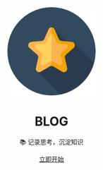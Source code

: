 <div align="center">
    <img width="200" src="https://raw.githubusercontent.com/tsejx/blog/master/content/assets/favicon.png">
</div>

<h1 align="center">BLOG</h1>

<p align="center">📚 记录思考，沉淀知识</p>

<div align="center"><a href="https://tsejx.github.io/blog/" target="_blank">立即开始</a></div>

</div>
